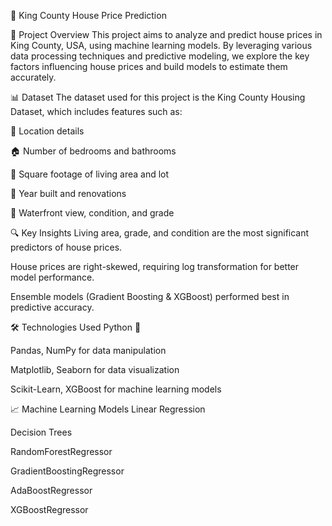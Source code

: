 🏡 King County House Price Prediction

📌 Project Overview
This project aims to analyze and predict house prices in King County, USA, using machine learning models. By leveraging various data processing techniques and predictive modeling, we explore the key factors influencing house prices and build models to estimate them accurately.

📊 Dataset
The dataset used for this project is the King County Housing Dataset, which includes features such as:

📍 Location details

🏠 Number of bedrooms and bathrooms

📏 Square footage of living area and lot

📅 Year built and renovations

🌊 Waterfront view, condition, and grade

🔍 Key Insights
Living area, grade, and condition are the most significant predictors of house prices.

House prices are right-skewed, requiring log transformation for better model performance.

Ensemble models (Gradient Boosting & XGBoost) performed best in predictive accuracy.

🛠️ Technologies Used
Python 🐍

Pandas, NumPy for data manipulation

Matplotlib, Seaborn for data visualization

Scikit-Learn, XGBoost for machine learning models

📈 Machine Learning Models
Linear Regression

Decision Trees

RandomForestRegressor

GradientBoostingRegressor 

AdaBoostRegressor

XGBoostRegressor


